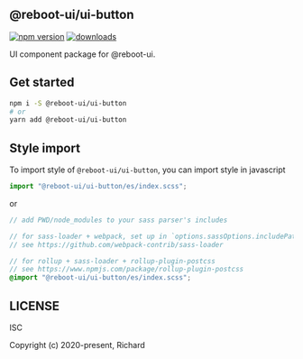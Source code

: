 ## @reboot-ui/ui-button

[![npm version](https://img.shields.io/npm/v/@reboot-ui/ui-button.svg)](https://www.npmjs.org/package/@reboot-ui/ui-button)
[![downloads](https://img.shields.io/npm/dm/@reboot-ui/ui-button.svg)](https://www.npmjs.org/package/@reboot-ui/ui-button)

UI component package for @reboot-ui.

## Get started

```bash
npm i -S @reboot-ui/ui-button
# or
yarn add @reboot-ui/ui-button
```

## Style import

To import style of `@reboot-ui/ui-button`, you can import style in javascript

```js
import "@reboot-ui/ui-button/es/index.scss";
```

or

```scss
// add PWD/node_modules to your sass parser's includes

// for sass-loader + webpack, set up in `options.sassOptions.includePaths`,
// see https://github.com/webpack-contrib/sass-loader

// for rollup + sass-loader + rollup-plugin-postcss
// see https://www.npmjs.com/package/rollup-plugin-postcss
@import "@reboot-ui/ui-button/es/index.scss";
```
## LICENSE

ISC

Copyright (c) 2020-present, Richard
